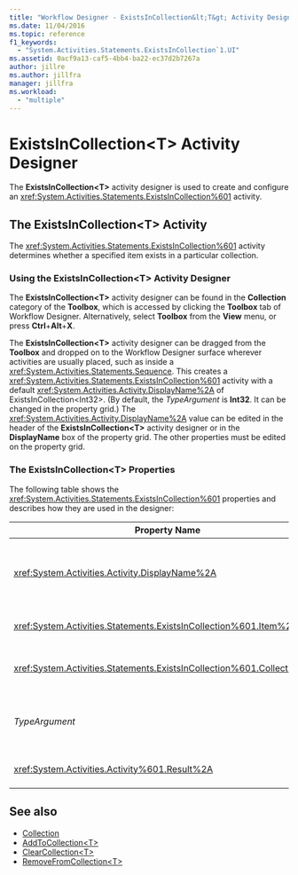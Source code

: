 ```yaml
---
title: "Workflow Designer - ExistsInCollection&lt;T&gt; Activity Designer"
ms.date: 11/04/2016
ms.topic: reference
f1_keywords:
  - "System.Activities.Statements.ExistsInCollection`1.UI"
ms.assetid: 0acf9a13-caf5-4bb4-ba22-ec37d2b7267a
author: jillre
ms.author: jillfra
manager: jillfra
ms.workload:
  - "multiple"
---
```

# ExistsInCollection\<T> Activity Designer

The **ExistsInCollection\<T>** activity designer is used to create and configure an <xref:System.Activities.Statements.ExistsInCollection%601> activity.

## The ExistsInCollection\<T> Activity

The <xref:System.Activities.Statements.ExistsInCollection%601> activity determines whether a specified item exists in a particular collection.

### Using the ExistsInCollection\<T> Activity Designer

The **ExistsInCollection\<T>** activity designer can be found in the **Collection** category of the **Toolbox**, which is accessed by clicking the **Toolbox** tab of Workflow Designer. Alternatively, select **Toolbox** from the **View** menu, or press **Ctrl**+**Alt**+**X**.

The **ExistsInCollection\<T>** activity designer can be dragged from the **Toolbox** and dropped on to the Workflow Designer surface wherever activities are usually placed, such as inside a <xref:System.Activities.Statements.Sequence>. This creates a <xref:System.Activities.Statements.ExistsInCollection%601> activity with a default <xref:System.Activities.Activity.DisplayName%2A> of ExistsInCollection<Int32\>. (By default, the *TypeArgument* is **Int32**. It can be changed in the property grid.)  The <xref:System.Activities.Activity.DisplayName%2A> value can be edited in the header of the **ExistsInCollection<T\>** activity designer or in the **DisplayName** box of the property grid. The other properties must be edited on the property grid.

### The ExistsInCollection\<T> Properties

The following table shows the <xref:System.Activities.Statements.ExistsInCollection%601> properties and describes how they are used in the designer:

|Property Name|Required|Usage|
|-|--------------|-|
|<xref:System.Activities.Activity.DisplayName%2A>|False|The friendly name of the <xref:System.Activities.Statements.ExistsInCollection%601> activity. The default is ExistsInCollection<Int32\>. Although the <xref:System.Activities.Activity.DisplayName%2A> value is not strictly required, it is a best practice to use one.|
|<xref:System.Activities.Statements.ExistsInCollection%601.Item%2A>|True|The item to look for in the Collection\<T>. This item is of type *T*, which is of type *TypeArgument*. To specify the item, type a Visual Basic expression in the property grid.|
|<xref:System.Activities.Statements.ExistsInCollection%601.Collection%2A>|True|The collection in which to check if the item exists. This collection is of type **ICollection<TypeArgument\>.** To specify the collection, type a Visual Basic expression in the property grid.|
|*TypeArgument*|True|The type T of the items contained in the <xref:System.Collections.Generic.ICollection%601>. By default, this *TypeArgument* type is set to **Int32**. To change the type, change the value of the *TypeArgument* in the combo box in the property grid.|
|<xref:System.Activities.Activity%601.Result%2A>|False|A value that indicates whether the specified item exists in the collection. To specify a variable to bind to the result, type a Visual Basic variable in the property grid.|

## See also

- [Collection](../workflow-designer/collection-activity-designers.md)
- [AddToCollection\<T>](../workflow-designer/addtocollection-t-activity-designer.md)
- [ClearCollection\<T>](../workflow-designer/clearcollection-t-activity-designer.md)
- [RemoveFromCollection\<T>](../workflow-designer/removefromcollection-t-activity-designer.md)
